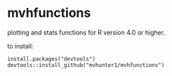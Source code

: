# mvhfunctions
plotting and stats functions for R version 4.0 or higher.

to install:
```
install.packages("devtools")
devtools::install_github("mvhunter1/mvhfunctions")
```
